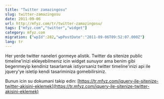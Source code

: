 ```yaml
---
title: "Twitter zamazingosu"
slug: twitter-zamazingosu
date: 2011-09-06
url: http://mfyz.com/tr/twitter-zamazingosu/
tags: ["mfyz.com","twitter","widget"]
category: mfyz.com
migration: {"wpId":282,"wpPostDate":"2011-09-06T09:52:07.000Z"}
lang: tr
---
```


Her yerde twitter naneleri gormeye alistik. Twitter da sitenize public timeline'inizi ekleyebilmeniz icin widget sunuyor ama benim gibi begenmeyip kendiniz tasarlamak istiyorsaniz twitter timeline'inizi api ile jquery'ye isletip kendi tasariminiza gomebilirsiniz.

Bunun icin su dokumani takip edin: [https://tr.mfyz.com/jquery-ile-sitenize-twitter-akisini-eklemek](https://tr.mfyz.com/jquery-ile-sitenize-twitter-akisini-eklemek)